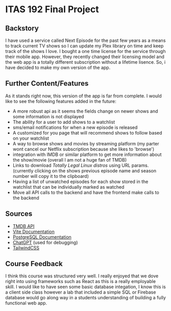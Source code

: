 # ITAS 192 Final Project

## Backstory

I have used a service called Next Episode for the past few years as a means to track current TV shows so I can update my Plex library on time and keep track of the shows I love. I bought a one time license for the service through their mobile app. However, they recently changed their licensing model and the web app is a totally different subscription without a lifetime lisence. So, i have decided to make my own version of the app.

## Further Content/Features

As it stands right now, this version of the app is far from complete. I would like to see the following features added in the future:

- A more robust api as it seems the fields change on newer shows and some information is not displayed
- The ability for a user to add shows to a watchlist
- sms/email notifications for when a new episode is released
- A customized for you page that will recommend shows to follow based on your watchlist
- A way to browse shows and movies by streaming platform (my parter wont cancel our Netflix subscription because she likes to 'browse')
- integration with IMDB or similar platform to get more information about the show/movie (overall I am not a huge fan of TMDB)
- Links to download _Totally Legal Linux distros_ using URL params. (currently clicking on the shows previous episode name and season number will copy it to the clipboard)
- Having a list of unwatched episodes for each show stored in the watchlist that can be individually marked as watched
- Move all API calls to the backend and have the frontend make calls to the backend

## Sources

- [TMDB API](https://developers.themoviedb.org/3/getting-started/introduction)
- [Vite Documentation](https://vitejs.dev/guide/)
- [PostgreSQL Documentation](https://www.postgresql.org/docs/15/index.html)
- [ChatGPT](https://chat.openai.com/) (used for debugging)
- [TailwindCSS](https://tailwindcss.com/docs)

## Course Feedback

I think this course was structured very well. I really enjoyed that we dove right into using frameworks such as React as this is a really employable skill. I would like to have seen some basic database integation, I know this is a client side class however a lab that included a simple SQL or Firebase database would go along way in a students understanding of building a fully functional web app.
